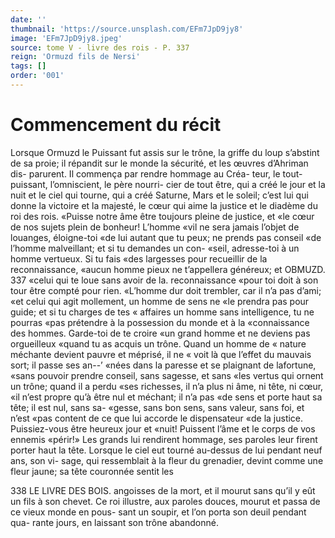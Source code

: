 ```yaml
---
date: ''
thumbnail: 'https://source.unsplash.com/EFm7JpD9jy8'
image: 'EFm7JpD9jy8.jpeg'
source: tome V - livre des rois - P. 337
reign: 'Ormuzd fils de Nersi'
tags: []
order: '001'
---
```


# Commencement du récit

Lorsque Ormuzd le Puissant fut assis sur le trône, la griffe du loup s’abstint de sa proie; il répandit sur
le monde la sécurité, et les œuvres d’Ahriman dis- parurent. Il commença par rendre hommage au Créa- teur, le tout-puissant, l’omniscient, le père nourri- cier de tout être, qui a créé le jour et la nuit et le
ciel qui tourne, qui a créé Saturne, Mars et le soleil; c’est lui qui donne la victoire et la majesté, le cœur
qui aime la justice et le diadème du roi des rois. «Puisse notre âme être toujours pleine de justice, et «le cœur de nos sujets plein de bonheur! L’homme
«vil ne sera jamais l’objet de louanges, éloigne-toi
«de lui autant que tu peux; ne prends pas conseil «de l’homme malveillant; et si tu demandes un con- «seil, adresse-toi à un homme vertueux. Si tu fais «des largesses pour recueillir de la reconnaissance, «aucun homme pieux ne t’appellera généreux; et
OBMUZD. 337 «celui qui te loue sans avoir de la. reconnaissance
«pour toi doit à son tour être compté pour rien. «L’homme dur doit trembler, car il n’a pas d’ami;
«et celui qui agit mollement, un homme de sens ne «le prendra pas pour guide; et si tu charges de tes « affaires un homme sans intelligence, tu ne pourras «pas prétendre à la possession du monde et à la «connaissance des hommes. Garde-toi de te croire «un grand homme et ne deviens pas orgueilleux «quand tu as acquis un trône. Quand un homme de « nature méchante devient pauvre et méprisé, il ne
« voit là que l’effet du mauvais sort; il passe ses an--’
«nées dans la paresse et se plaignant de lafortune, «sans pouvoir prendre conseil, sans sagesse, et sans «les vertus qui ornent un trône; quand il a perdu «ses richesses, il n’a plus ni âme, ni tête, ni cœur,
«il n’est propre qu’à être nul et méchant; il n’a pas
«de sens et porte haut sa tête; il est nul, sans sa-
«gesse, sans bon sens, sans valeur, sans foi, et n’est
«pas content de ce que lui accorde le dispensateur
«de la justice. Puissiez-vous être heureux jour et
«nuit! Puissent l’âme et le corps de vos ennemis «périr!»
Les grands lui rendirent hommage, ses paroles leur firent porter haut la tête. Lorsque le ciel eut tourné au-dessus de lui pendant neuf ans, son vi- sage, qui ressemblait à la fleur du grenadier, devint comme une fleur jaune; sa tête couronnée sentit les

338 LE LIVRE DES BOIS. angoisses de la mort, et il mourut sans qu’il y eût
un fils à son chevet. Ce roi illustre, aux paroles douces, mourut et passa de ce vieux monde en pous- sant un soupir, et l’on porta son deuil pendant qua- rante jours, en laissant son trône abandonné.
